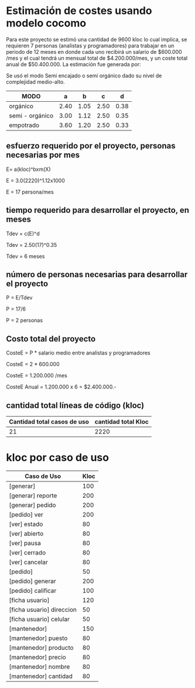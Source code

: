 # Estimación de costes usando modelo cocomo

Para este proyecto se estimó una cantidad de 9600 kloc lo cual implica, se requieren 7 personas (analistas y programadores) para trabajar en un periodo de 12 meses en donde cada uno recibirá un salario de $600.000 /mes y el cual tendrá un mensual total de $4.200.000/mes, y un coste total anual de $50.400.000. La estimación fue generada por:

Se usó el modo Semi encajado o semi orgánico dado su nivel de complejidad medio-alto.

MODO | a | b | c | d 
-----|---|---|---|---
orgánico | 2.40 | 1.05 | 2.50 | 0.38 
semi - orgánico | 3.00 | 1.12 | 2.50 | 0.35
empotrado | 3.60 | 1.20 | 2.50 | 0.33

## esfuerzo requerido por el proyecto, personas necesarias por mes

E= a(kloc)^bxm(X)

E = 3.0(2220)^1.12x1000

E = 17 persona/mes

## tiempo requerido para desarrollar el proyecto, en meses

Tdev = c(E)^d

Tdev = 2.50(17)^0.35

Tdev = 6 meses

## número de personas necesarias para desarrollar el proyecto

P = E/Tdev

P = 17/6

P = 2 personas

## Costo total del proyecto

CosteE = P * salario medio entre analistas y programadores

CosteE = 2 * 600.000

CosteE = 1.200.000 /mes

CosteE Anual = 1.200.000 x 6 = $2.400.000.-

## cantidad total líneas de código (kloc)


Cantidad total casos de uso | cantidad total Kloc
--------------------------- | -------------------
21             | 2220

# kloc por caso de uso

Caso de Uso | Kloc
----------- | ------------
[generar]      |  100
[generar] reporte     | 200  
[generar] pedido      |  200
[pedido] ver         |  200
[ver] estado      |  80
[ver] abierto     |  80
[ver] pausa       |  80
[ver] cerrado     |  80
[ver] cancelar     |  80
[pedido]      |  50
[pedido] generar     |  200
[pedido] calificar   |  100
[ficha usuario] |  120
[ficha usuario] direccion   | 50
[ficha usuario] celular     | 50
[mantenedor] | 150
[mantenedor] puesto      | 80
[mantenedor] producto    | 80
[mantenedor] precio      | 80
[mantenedor] nombre      | 80
[mantenedor] cantidad    | 80

